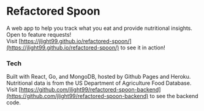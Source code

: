 # Refactored Spoon
A web app to help you track what you eat and provide nutritional insights. Open to feature requests!<br />
Visit [https://jlight99.github.io/refactored-spoon/](https://jlight99.github.io/refactored-spoon/) to see it in action!<br />

### Tech
Built with React, Go, and MongoDB, hosted by Github Pages and Heroku. Nutritional data is from the US Department of Agriculture Food Database.<br />
Visit [https://github.com/jlight99/refactored-spoon-backend](https://github.com/jlight99/refactored-spoon-backend) to see the backend code.<br />
